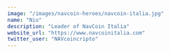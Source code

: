 ```yaml
---
image: "/images/navcoin-heroes/navcoin-italia.jpg"
name: "Nio"
description: "Leader of NavCoin Italia"
website_url: "https://www.navcoinitalia.com"
twitter_user: "NAVcoincripto"
---
```

